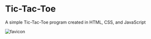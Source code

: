 # Tic-Tac-Toe
A simple Tic-Tac-Toe program created in HTML, CSS, and JavaScript

![favicon](https://github.com/Masa-dotcom/Tic-Tac-Toe/assets/116229167/69076432-a40f-4f2b-8440-144dc1d05087)
